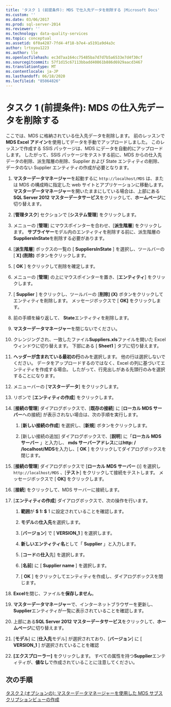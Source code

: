 ```yaml
---
title: 'タスク 1 (前提条件): MDS で仕入先データを削除する |Microsoft Docs'
ms.custom: ''
ms.date: 03/06/2017
ms.prod: sql-server-2014
ms.reviewer: ''
ms.technology: data-quality-services
ms.topic: conceptual
ms.assetid: 6f0a4287-7fd4-4f18-b7e4-a5191a9d4a3c
author: lrtoyou1223
ms.author: lle
ms.openlocfilehash: ec3d7aa164cc75485ba7d7d7b5a6533e7d4f30cf
ms.sourcegitcommit: 57f1d15c67113bbadd40861b886d6929aacd3467
ms.translationtype: MT
ms.contentlocale: ja-JP
ms.lasthandoff: 06/18/2020
ms.locfileid: "85064826"
---
```

# <a name="task-1-prerequisite-removing-supplier-data-in-mds"></a>タスク 1 (前提条件): MDS の仕入先データを削除する
  ここでは、MDS に格納されている仕入先データを削除します。 前のレッスンで**MDS Excel アドイン**を使用してデータを手動でアップロードしました。 このレッスンで作成する SSIS パッケージは、MDS にデータを自動的にアップロードします。 したがって、SSIS パッケージをテストする前に、MDS からの仕入先データの削除、派生階層の削除、Supplier および State エンティティの削除、データのない Supplier エンティティの作成が必要となります。  
  
1.  **マスターデータマネージャー**を起動するに `http://localhost/MDS` は、または MDS の構成時に指定した web サイトとアプリケーションに移動します。 **マスターデータマネージャー**を開いたままにしている場合は、上部にある**SQL Server 2012 マスターデータサービス**をクリックして、**ホームページ**に切り替えます。  
  
2.  [**管理タスク**] セクションで [**システム管理**] をクリックします。  
  
3.  メニューの [**管理**] にマウスポインターを合わせ、[**派生階層**] をクリックします。 **サプライヤー**モデル内のエンティティを削除する前に、派生階層の**SuppliersInState**を削除する必要があります。  
  
4.  [**派生階層**] ボックスの一覧の [ **SuppliersInState** ] を選択し、ツールバーの [ **X] (削除)** ボタンをクリックします。  
  
5.  [ **OK** ] をクリックして削除を確定します。  
  
6.  メニューの [**管理**] の上にマウスポインターを置き、[**エンティティ**] をクリックします。  
  
7.  [ **Supplier** ] をクリックし、ツールバーの [**削除] (X)** ボタンをクリックしてエンティティを削除します。 メッセージボックスで [ **OK]** をクリックします。  
  
8.  前の手順を繰り返して、 **State**エンティティを削除します。  
  
9. **マスターデータマネージャー**を閉じないでください。  
  
10. クレンジングされ、一致したファイル**Suppliers.xls**ファイルを開いた Excel ウィンドウに切り替えます。 下部にある [ **Sheet1** ] タブに切り替えます。  
  
11. **ヘッダーが含まれている最初の行**のみを選択します。 他の行は選択しないでください。 データをアップロードするのではなく、Excel の列に基づいてエンティティを作成する場合。 したがって、行見出しがある先頭行のみを選択することになります。  
  
12. メニューバーの [**マスターデータ**] をクリックします。  
  
13. リボンで [**エンティティの作成**] をクリックします。  
  
14. [**接続の管理**] ダイアログボックスで、[**既存の接続**] に [**ローカル MDS サーバー**への接続] が表示されない場合は、次の手順を実行します。  
  
    1.  [**新しい接続の作成**] を選択し、[**新規**] ボタンをクリックします。  
  
    2.  [新しい接続の追加] ダイアログボックスで、[**説明**] に「**ローカル MDS サーバー** 」と入力し、 **mds サーバーアドレス**には**http: \/ /localhost/MDS**を入力し、[ **OK** ] をクリックしてダイアログボックスを閉じます。  
  
15. [**接続の管理**] ダイアログボックスで [**ローカル MDS サーバー** ()] を選択し `http://localhost/MDS` 、[**テスト**] をクリックして接続をテストします。 メッセージボックスで [ **OK]** をクリックします。  
  
16. [**接続**] をクリックして、MDS サーバーに接続します。  
  
17. [**エンティティの作成**] ダイアログボックスで、次の操作を行います。  
  
    1.  **範囲**が **$ 1: $** 1 に設定されていることを確認します。  
  
    2.  **モデル**の**仕入先**を選択します。  
  
    3.  [**バージョン**] で [ **VERSION_1** ] を選択します。  
  
    4.  **新しいエンティティ名**として「 **Supplier** 」と入力します。  
  
    5.  [**コード**の**仕入**先] を選択します。  
  
    6.  [**名前**] に [ **Supplier name** ] を選択します。  
  
    7.  [ **OK** ] をクリックしてエンティティを作成し、ダイアログボックスを閉じます。  
  
18. **Excel**を閉じ、ファイルを**保存しません**。  
  
19. **マスターデータマネージャー**で、インターネットブラウザーを更新し、 **Supplier**エンティティが一覧に表示されていることを確認します。  
  
20. 上部にある**SQL Server 2012 マスターデータサービス**をクリックして、**ホームページ**に切り替えます。  
  
21. [**モデル**] に [**仕入先**モデル] が選択されており、[**バージョン**] に [ **VERSION_1** ] が選択されていることを確認  
  
22. **[エクスプローラー]** をクリックします。 すべての属性を持つ**Supplier**エンティティが、**値なし**で作成されていることに注意してください。  
  
## <a name="next-step"></a>次の手順  
 [タスク 2 &#40;オプションの&#41;: マスターデータマネージャーを使用した MDS サブスクリプションビューの作成](../../2014/tutorials/task-2-optional-creating-a-mds-subscription-view-using-master-data-manager.md)  
  
  
